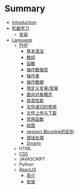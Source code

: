 # Summary

* [Introduction](README.md)
* [机器学习](machine-learing.md)
  * [安装](machine-learing/install.md)
* [Language](language.md)
  * [PHP](php.md)
    * [基本语法](basicgrammar.md)
    * [数组](phpjie-shao.md)
    * [函数](han-shu.md)
    * [操作数据库](cao-zuo-shu-ju-ku.md)
    * [操作表](cao-zuo-biao.md)
    * [操作数据](cao-zuo-shu-ju.md)
    * [预定义变量/常量](yu-ding-yi-bian-91cf-chang-liang.md)
    * [面向对象概念](mian-xiang-dui-xiang-gai-nian.md)
    * [提高性能](ti-gao-xing-neng.md)
    * [文件递归的使用](wen-jian-di-gui-de-shi-yong.md)
    * [文件上传与下载](wen-jian-shang-chuan-yu-xia-zai.md)
    * [常用函数](chang-yong-han-shu.md)
    * [绘图](hui-tu.md)
    * [session 和cookie的区别](session-he-cookie-de-qu-bie.md)
    * [错误处理](cuo-wu-chu-li.md)
    * [Smarty](smarty.md)
  * HTML
  * [CSS](css.md)
  * JAVASCRIPT
  * Python
  * [ReactJS](reactjs.md)
    * [简介](reactjs/jian-jie.md)
    * [安装](reactjs/an-zhuang.md)


